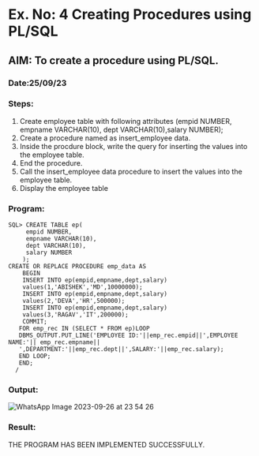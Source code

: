# Ex. No: 4 Creating Procedures using PL/SQL

## AIM: To create a procedure using PL/SQL.
### Date:25/09/23

### Steps:
1. Create employee table with following attributes (empid NUMBER, empname VARCHAR(10), dept VARCHAR(10),salary NUMBER);
2. Create a procedure named as insert_employee data.
3. Inside the procdure block, write the query for inserting the values into the employee table.
4. End the procedure.
5. Call the insert_employee data procedure to insert the values into the employee table.
6. Display the employee table

### Program:
```
SQL> CREATE TABLE ep(
     empid NUMBER,
     empname VARCHAR(10),
     dept VARCHAR(10),
     salary NUMBER
    );
CREATE OR REPLACE PROCEDURE emp_data AS
    BEGIN
    INSERT INTO ep(empid,empname,dept,salary)
    values(1,'ABISHEK','MD',10000000);
    INSERT INTO ep(empid,empname,dept,salary)
    values(2,'DEVA','HR',500000);
    INSERT INTO ep(empid,empname,dept,salary)
    values(3,'RAGAV','IT',200000);
    COMMIT;
   FOR emp_rec IN (SELECT * FROM ep)LOOP
   DBMS_OUTPUT.PUT_LINE('EMPLOYEE ID:'||emp_rec.empid||',EMPLOYEE NAME:'|| emp_rec.empname||
   ',DEPARTMENT:'||emp_rec.dept||',SALARY:'||emp_rec.salary);
   END LOOP;
   END;
  /
```

### Output:
![WhatsApp Image 2023-09-26 at 23 54 26](https://github.com/ARUNKUMART9968/Ex-No-4-Creating-Procedures-using-PL-SQL/assets/121215794/50848e70-e38e-44fe-84d2-7f6e92d05db9)


### Result:
THE PROGRAM HAS BEEN IMPLEMENTED SUCCESSFULLY.
